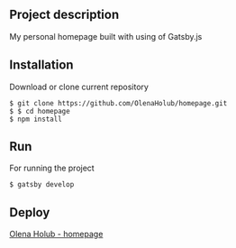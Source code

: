 ## Project description

My personal homepage built with using of Gatsby.js

## Installation

Download or clone current repository
```
$ git clone https://github.com/OlenaHolub/homepage.git
$ $ cd homepage
$ npm install
```

## Run

For running the project
```
$ gatsby develop
```

## Deploy

[Olena Holub - homepage](https://olenaholub.github.io/homepage/)